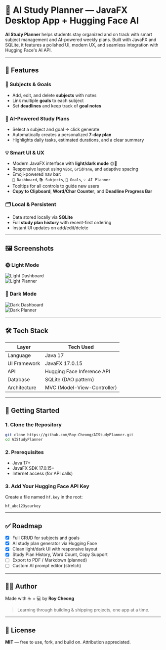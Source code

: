 # 📘 AI Study Planner — JavaFX Desktop App + Hugging Face AI

**AI Study Planner** helps students stay organized and on track with smart subject management and AI-powered weekly plans. Built with JavaFX and SQLite, it features a polished UI, modern UX, and seamless integration with Hugging Face's AI API.

---

## 🧠 Features

### 🎯 Subjects & Goals
- Add, edit, and delete **subjects** with notes
- Link multiple **goals** to each subject
- Set **deadlines** and keep track of **goal notes**

### 🤖 AI-Powered Study Plans
- Select a subject and goal → click generate
- Automatically creates a personalized **7-day plan**
- Highlights daily tasks, estimated durations, and a clear summary

### 💡 Smart UI & UX
- Modern JavaFX interface with **light/dark mode** 🌞🌙
- Responsive layout using `VBox`, `GridPane`, and adaptive spacing
- Emoji-powered nav bar:  
  `📅 Dashboard`, `📚 Subjects`, `🎯 Goals`, `💡 AI Planner`
- Tooltips for all controls to guide new users
- **Copy to Clipboard**, **Word/Char Counter**, and **Deadline Progress Bar**

### 🗂️ Local & Persistent
- Data stored locally via **SQLite**
- Full **study plan history** with recent-first ordering
- Instant UI updates on add/edit/delete

---

## 🖼️ Screenshots

### 🌞 Light Mode
![Light Dashboard](src/main/resources/assets/dashboard_light.png)  
![Light Planner](src/main/resources/assets/planner_light.png)

### 🌙 Dark Mode
![Dark Dashboard](src/main/resources/assets/dashboard_dark.png)  
![Dark Planner](src/main/resources/assets/planner_dark.png)

---

## 🛠️ Tech Stack

| Layer         | Tech Used                          |
|---------------|-------------------------------------|
| Language      | Java 17                             |
| UI Framework  | JavaFX 17.0.15                      |
| API           | Hugging Face Inference API          |
| Database      | SQLite (DAO pattern)                |
| Architecture  | MVC (Model-View-Controller)         |

---

## 🚀 Getting Started

### 1. Clone the Repository
```bash
git clone https://github.com/Roy-Cheong/AIStudyPlanner.git
cd AIStudyPlanner
```

### 2. Prerequisites
- Java 17+
- JavaFX SDK 17.0.15+
- Internet access (for API calls)

### 3. Add Your Hugging Face API Key
Create a file named `hf.key` in the root:
```
hf_abc123yourkey
```

---

## ✅ Roadmap

- [x] Full CRUD for subjects and goals
- [x] AI study plan generator via Hugging Face
- [x] Clean light/dark UI with responsive layout
- [x] Study Plan History, Word Count, Copy Support
- [ ] Export to PDF / Markdown (planned)
- [ ] Custom AI prompt editor (stretch)

---

## 👨‍💻 Author

Made with ☕ + 💻 by **Roy Cheong**
> Learning through building & shipping projects, one app at a time.

---

## 📜 License

**MIT** — free to use, fork, and build on. Attribution appreciated.
```